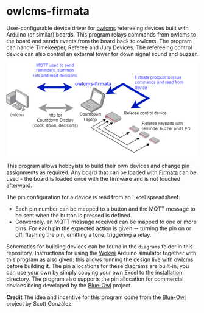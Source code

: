 # owlcms-firmata
User-configurable device driver for [owlcms](https://owlcms.github.io/owlcms4-prerelease/#/index) refereeing devices built with Arduino (or similar) boards. This program relays commands from owlcms to the board and sends events from the board back to owlcms.  The program can handle Timekeeper, Referee and Jury Devices.  The refereeing control device can also control an external tower for down signal sound and buzzer.

![overview](docs/img/overview.png)

This program allows hobbyists to build their own devices and change pin assignments as required.  Any board that can be loaded with  [Firmata](https://github.com/firmata/protocol) can be used - the board is loaded once with the firmware and is not touched afterward.

The pin configuration for a device is read from an Excel spreadsheet.  

- Each pin number can be mapped to a button and the MQTT message to be sent when the button is pressed is defined.
- Conversely, an MQTT message received can be mapped to one or more pins.  For each pin the expected action is given -- turning the pin on or off, flashing the pin, emitting a tone, triggering a relay. 

Schematics for building devices can be found in the `diagrams` folder in this repository. Instructions for using the [Wokwi](https://docs.wokwi.com) Arduino simulator together with this program as also given: this allows running the design live with owlcms before building it. The pin allocations for these diagrams are built-in, you can use your own by simply copying your own Excel to the installation directory.  The program also supports the pin allocation for commercial devices being developed by the [Blue-Owl](https://github.com/scottgonzalez/blue-owl) project. 

**Credit** The idea and incentive for this program come from the [Blue-Owl](https://github.com/scottgonzalez/blue-owl) project by Scott González.   
